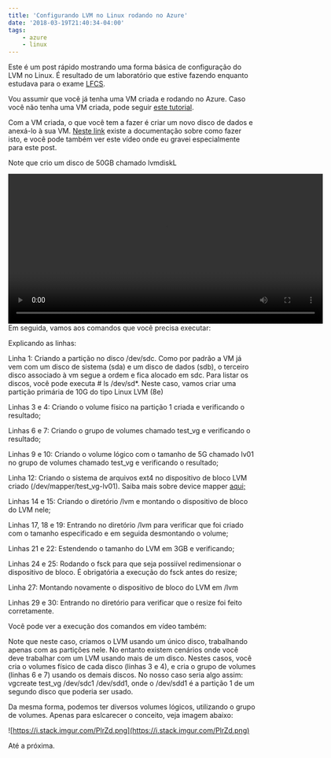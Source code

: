 ```yaml
---
title: 'Configurando LVM no Linux rodando no Azure'
date: '2018-03-19T21:40:34-04:00'
tags:
    - azure
    - linux
---
```


Este é um post rápido mostrando uma forma básica de configuração do LVM no Linux. É resultado de um laboratório que estive fazendo enquanto estudava para o exame [LFCS](https://training.linuxfoundation.org/certification/lfcs).

Vou assumir que você já tenha uma VM criada e rodando no Azure. Caso você não tenha uma VM criada, pode seguir [este tutorial](https://docs.microsoft.com/en-us/azure/virtual-machines/linux/tutorial-manage-vm).

Com a VM criada, o que você tem a fazer é criar um novo disco de dados e anexá-lo à sua VM. [Neste link](https://docs.microsoft.com/en-us/azure/virtual-machines/linux/attach-disk-portal) existe a documentação sobre como fazer isto, e você pode também ver este vídeo onde eu gravei especialmente para este post.

Note que crio um disco de 50GB chamado lvmdiskL

<div class="wp-video" style="width: 640px;"><video class="wp-video-shortcode" controls="controls" height="305" id="video-8746-1" preload="metadata" width="640"><source src="/wp-content/uploads/2018/03/lvmdisk.mp4?_=1" type="video/mp4"></source>[/wp-content/uploads/2018/03/lvmdisk.mp4](/wp-content/uploads/2018/03/lvmdisk.mp4)</video></div>Em seguida, vamos aos comandos que você precisa executar:

<script src="https://gist.github.com/rmmartins/59ce1c12ff61d7c7bae6303372874885.js"></script>

Explicando as linhas:

Linha 1: Criando a partição no disco /dev/sdc. Como por padrão a VM já vem com um disco de sistema (sda) e um disco de dados (sdb), o terceiro disco associado à vm segue a ordem e fica alocado em sdc. Para listar os discos, você pode executa # ls /dev/sd\*. Neste caso, vamos criar uma partição primária de 10G do tipo Linux LVM (8e)

Linhas 3 e 4: Criando o volume físico na partição 1 criada e verificando o resultado;

Linhas 6 e 7: Criando o grupo de volumes chamado test\_vg e verificando o resultado;

Linhas 9 e 10: Criando o volume lógico com o tamanho de 5G chamado lv01 no grupo de volumes chamado test\_vg e verificando o resultado;

Linha 12: Criando o sistema de arquivos ext4 no dispositivo de bloco LVM criado (/dev/mapper/test\_vg-lv01). Saiba mais sobre device mapper [aqui;](https://en.wikipedia.org/wiki/Device_mapper)

Linhas 14 e 15: Criando o diretório /lvm e montando o dispositivo de bloco do LVM nele;

Linhas 17, 18 e 19: Entrando no diretório /lvm para verificar que foi criado com o tamanho especificado e em seguida desmontando o volume;

Linhas 21 e 22: Estendendo o tamanho do LVM em 3GB e verificando;

Linhas 24 e 25: Rodando o fsck para que seja possiível redimensionar o dispositivo de bloco. É obrigatória a execução do fsck antes do resize;

Linha 27: Montando novamente o dispositivo de bloco do LVM em /lvm

Linhas 29 e 30: Entrando no diretório para verificar que o resize foi feito corretamente.

Você pode ver a execução dos comandos em vídeo também:

<script async="" id="asciicast-169330" src="https://asciinema.org/a/169330.js"></script>

Note que neste caso, criamos o LVM usando um único disco, trabalhando apenas com as partições nele. No entanto existem cenários onde você deve trabalhar com um LVM usando mais de um disco. Nestes casos, você cria o volumes físico de cada disco (linhas 3 e 4), e cria o grupo de volumes (linhas 6 e 7) usando os demais discos. No nosso caso seria algo assim: vgcreate test\_vg /dev/sdc1 /dev/sdd1, onde o /dev/sdd1 é a partição 1 de um segundo disco que poderia ser usado.

Da mesma forma, podemos ter diversos volumes lógicos, utilizando o grupo de volumes. Apenas para eslcarecer o conceito, veja imagem abaixo:

![https://i.stack.imgur.com/PlrZd.png](https://i.stack.imgur.com/PlrZd.png)

Até a próxima.
